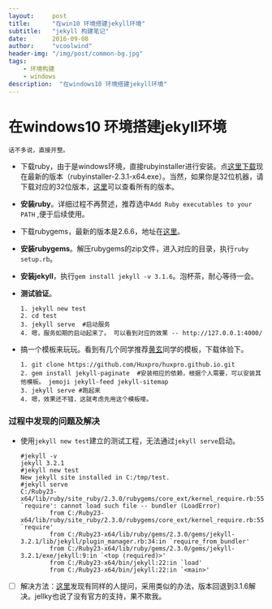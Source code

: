 ```yaml
---
layout:     post
title:      "在win10 环境搭建jekyll环境"
subtitle:   "jekyll 构建笔记"
date:       2016-09-08
author:     "vcoolwind"
header-img: "/img/post/common-bg.jpg"
tags:
    - 环境构建
    - windows
description:  "在windows10 环境搭建jekyll环境"    
---
```


# 在windows10 环境搭建jekyll环境
    话不多说，直接开整。

- 下载ruby，由于是windows环境，直接rubyinstaller进行安装。点[这里下载](http://dl.bintray.com/oneclick/rubyinstaller/rubyinstaller-2.3.1-x64.exe)现在最新的版本（rubyinstaller-2.3.1-x64.exe）。当然，如果你是32位机器，请下载对应的32位版本，[这里](http://rubyinstaller.org/downloads/)可以查看所有的版本。
- **安装ruby**。详细过程不再赘述，推荐选中`Add Ruby executables to your PATH` ,便于后续使用。
- 下载rubygems，最新的版本是2.6.6，地址在[这里](https://rubygems.global.ssl.fastly.net/rubygems/rubygems-2.6.6.zip)。 
- **安装rubygems**。解压rubygems的zip文件，进入对应的目录，执行`ruby setup.rb`。
- **安装jekyll**，执行`gem install jekyll -v 3.1.6`。泡杯茶，耐心等待一会。
- **测试验证**。

    ```
    1. jekyll new test
    2. cd test
    3. jekyll serve  #启动服务
    4. 嗯，服务如期的启动起来了。 可以看到对应的效果 -- http://127.0.0.1:4000/ 
    ```
- 搞一个模板来玩玩。看到有几个同学推荐[黄玄](https://github.com/Huxpro/huxpro.github.io)同学的模板，下载体验下。

    ```
    1. git clone https://github.com/Huxpro/huxpro.github.io.git
    2. gem install jekyll-paginate  #安装相应的依赖，根据个人需要，可以安装其他模板。 jemoji jekyll-feed jekyll-sitemap
    3. jekyll serve #跑起来
    4. 嗯，效果还不错，这就考虑先用这个模板喽。
    
    ```



### 过程中发现的问题及解决
- 使用`jekyll new test`建立的测试工程，无法通过`jekyll serve`启动。

    ``` 
    #jekyll -v
    jekyll 3.2.1
    #jekyll new test
    New jekyll site installed in C:/tmp/test.
    #jekyll serve
    C:/Ruby23-x64/lib/ruby/site_ruby/2.3.0/rubygems/core_ext/kernel_require.rb:55:in `require': cannot load such file -- bundler (LoadError)
            from C:/Ruby23-x64/lib/ruby/site_ruby/2.3.0/rubygems/core_ext/kernel_require.rb:55:in `require'
            from C:/Ruby23-x64/lib/ruby/gems/2.3.0/gems/jekyll-3.2.1/lib/jekyll/plugin_manager.rb:34:in `require_from_bundler'
            from C:/Ruby23-x64/lib/ruby/gems/2.3.0/gems/jekyll-3.2.1/exe/jekyll:9:in `<top (required)>'
            from C:/Ruby23-x64/bin/jekyll:22:in `load'
            from C:/Ruby23-x64/bin/jekyll:22:in `<main>'
    ```
- [ ] 解决方法：[这里](https://teamtreehouse.com/community/im-trying-to-get-jekyll-working-on-windows-10-help)发现有同样的人提问，采用类似的办法，版本回退到3.1.6解决。jellky也说了没有官方的支持，果不欺我。